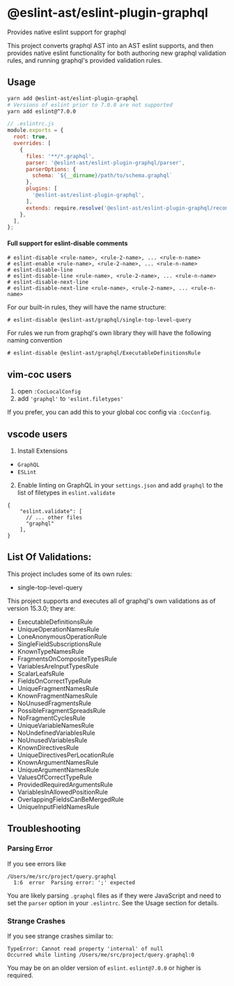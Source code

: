 # @eslint-ast/eslint-plugin-graphql

Provides native eslint support for graphql

This project converts graphql AST into an AST eslint supports, and then
provides native eslint functionality for both authoring new graphql validation
rules, and running graphql's provided validation rules.

## Usage

```sh
yarn add @eslint-ast/eslint-plugin-graphql
# Versions of eslint prior to 7.0.0 are not supported
yarn add eslint@^7.0.0
```

```js
// .eslintrc.js
module.exports = {
  root: true,
  overrides: [
    {
      files: '**/*.graphql',
      parser: '@eslint-ast/eslint-plugin-graphql/parser',
      parserOptions: {
        schema: `${__dirname}/path/to/schema.graphql`
      },
      plugins: [
        '@eslint-ast/eslint-plugin-graphql',
      ],
      extends: require.resolve('@eslint-ast/eslint-plugin-graphql/recommended.js'),
    },
  ],
};
```

#### Full support for eslint-disable comments

```
# eslint-disable <rule-name>, <rule-2-name>, ... <rule-n-name>
# eslint-enable <rule-name>, <rule-2-name>, ... <rule-n-name>
# eslint-disable-line
# eslint-disable-line <rule-name>, <rule-2-name>, ... <rule-n-name>
# eslint-disable-next-line
# eslint-disable-next-line <rule-name>, <rule-2-name>, ... <rule-n-name>
```

For our built-in rules, they will have the name structure:

```
# eslint-disable @eslint-ast/graphql/single-top-level-query
```

For rules we run from graphql's own library they will have the following naming convention

```
# eslint-disable @eslint-ast/graphql/ExecutableDefinitionsRule
```

## vim-coc users

1. open `:CocLocalConfig`
2. add `'graphql'` to `'eslint.filetypes'`

If you prefer, you can add this to your global coc config via `:CocConfig`.

## vscode users

1. Install Extensions
  - `GraphQL`
  - `ESLint`

2. Enable linting on GraphQL in your `settings.json` and add `graphql` to the list of filetypes in `eslint.validate`

```
{
    "eslint.validate": [
      // ... other files
      "graphql"
    ],
}
```

## List Of Validations:

This project includes some of its own rules:

* single-top-level-query

This project supports and executes all of graphql's own validations as of version 15.3.0; they are:

* ExecutableDefinitionsRule
* UniqueOperationNamesRule
* LoneAnonymousOperationRule
* SingleFieldSubscriptionsRule
* KnownTypeNamesRule
* FragmentsOnCompositeTypesRule
* VariablesAreInputTypesRule
* ScalarLeafsRule
* FieldsOnCorrectTypeRule
* UniqueFragmentNamesRule
* KnownFragmentNamesRule
* NoUnusedFragmentsRule
* PossibleFragmentSpreadsRule
* NoFragmentCyclesRule
* UniqueVariableNamesRule
* NoUndefinedVariablesRule
* NoUnusedVariablesRule
* KnownDirectivesRule
* UniqueDirectivesPerLocationRule
* KnownArgumentNamesRule
* UniqueArgumentNamesRule
* ValuesOfCorrectTypeRule
* ProvidedRequiredArgumentsRule
* VariablesInAllowedPositionRule
* OverlappingFieldsCanBeMergedRule
* UniqueInputFieldNamesRule

## Troubleshooting

### Parsing Error

If you see errors like

```
/Users/me/src/project/query.graphql
  1:6  error  Parsing error: ';' expected
```

You are likely parsing `.graphql` files as if they were JavaScript and need to
set the `parser` option in your `.eslintrc`.  See the Usage section for
details.

### Strange Crashes

If you see strange crashes similar to:

```
TypeError: Cannot read property 'internal' of null
Occurred while linting /Users/me/src/project/query.graphql:0
```

You may be on an older version of `eslint`.  `eslint@7.0.0` or higher is required.
